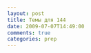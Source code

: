 ```yaml
---
layout: post
title: Темы для 144
date: 2009-07-07T14:49:00
comments: true
categories: prep
---
```


